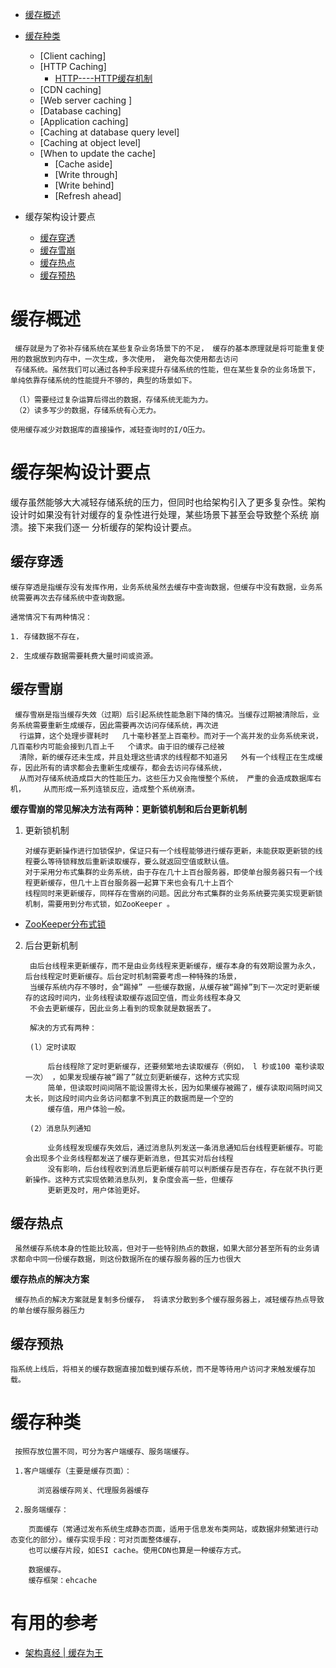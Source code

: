 * [缓存概述](#缓存概述)
* [缓存种类](#缓存种类)
  * [Client caching]
  * [HTTP  Caching]  
    * [HTTP----HTTP缓存机制](https://juejin.im/post/5a1d4e546fb9a0450f21af23)
  * [CDN caching]
  * [Web server caching ]
  * [Database caching]
  * [Application caching]
  * [Caching at database query level]
  * [Caching at object level]
  * [When to update the cache]
    * [Cache aside]
    * [Write through]
    * [Write behind]
    * [Refresh ahead]

* 缓存架构设计要点
  * [缓存穿透](#缓存穿透)
  * [缓存雪崩](#缓存雪崩)
  * [缓存热点](#缓存热点)
  * [缓存预热](#缓存预热)

# 缓存概述 
     
     缓存就是为了弥补存储系统在某些复杂业务场景下的不足， 缓存的基本原理就是将可能重复使用的数据放到内存中，一次生成，多次使用， 避免每次使用都去访问
     存储系统。虽然我们可以通过各种手段来提升存储系统的性能，但在某些复杂的业务场景下，单纯依靠存储系统的性能提升不够的，典型的场景如下。
     
     （l）需要经过复杂运算后得出的数据，存储系统无能为力。
     （2）读多写少的数据，存储系统有心无力。
     
    使用缓存减少对数据库的直接操作，减轻查询时的I/O压力。
    
# 缓存架构设计要点

   缓存虽然能够大大减轻存储系统的压力，但同时也给架构引入了更多复杂性。架构设计时如果没有针对缓存的复杂性进行处理，某些场景下甚至会导致整个系统
   崩溃。接下来我们逐一 分析缓存的架构设计要点。    

## 缓存穿透

    缓存穿透是指缓存没有发挥作用，业务系统虽然去缓存中查询数据，但缓存中没有数据，业务系统需要再次去存储系统中查询数据。
    
    通常情况下有两种情况： 
    
    1. 存储数据不存在，
    
    2. 生成缓存数据需要耗费大量时间或资源。

## 缓存雪崩

     ﻿缓存雪崩是指当缓存失效（过期）后引起系统性能急剧下降的情况。当缓存过期被清除后，业务系统需要重新生成缓存，因此需要再次访问存储系统，再次进
      行运算，这个处理步骤耗时	 几十毫秒甚至上百毫秒。而对于一个高并发的业务系统来说，几百毫秒内可能会接到几百上千	 个请求。由于旧的缓存己经被
      清除，新的缓存还未生成，并且处理这些请求的线程都不知道另	 外有一个线程正在生成缓存，因此所有的请求都会去重新生成缓存，都会去访问存储系统，
      从而对存储系统造成巨大的性能压力。这些压力又会拖慢整个系统， 严重的会造成数据库右机，	 从而形成一系列连锁反应，造成整个系统崩溃。	 

**缓存雪崩的常见解决方法有两种：更新锁机制和后台更新机制**
  
  1. 更新锁机制
           
         对缓存更新操作进行加锁保护，保证只有一个线程能够进行缓存更新，未能获取更新锁的线程要么等待锁释放后重新读取缓存，要么就返回空值或默认值。
         对于采用分布式集群的业务系统，由于存在几十上百台服务器，即使单台服务器只有一个线程更新缓存，但几十上百台服务器一起算下来也会有几十上百个
         线程同时来更新缓存，同样存在雪崩的问题。因此分布式集群的业务系统要完美实现更新锁机制，需要用到分布式锁，如ZooKeeper 。
  
  * [ZooKeeper分布式锁]()
  
  2. 后台更新机制

          由后台线程来更新缓存，而不是由业务线程来更新缓存，缓存本身的有效期设置为永久，后台线程定时更新缓存。后台定时机制需要考虑一种特殊的场景，
          当缓存系统内存不够时，会“踢掉” 一些缓存数据，从缓存被“踢掉”到下一次定时更新缓存的这段时间内，业务线程读取缓存返回空值，而业务线程本身又
          不会去更新缓存，因此业务上看到的现象就是数据丢了。
          
          解决的方式有两种：
          
          (l）定时读取
          
              后台线程除了定时更新缓存，还要频繁地去读取缓存（例如， l 秒或100 毫秒读取一次） ，如果发现缓存被“踢了”就立刻更新缓存，这种方式实现
              简单，但读取时间间隔不能设置得太长，因为如果缓存被踢了，缓存读取间隔时间又太长，则这段时间内业务访问都拿不到真正的数据而是一个空的
              缓存值，用户体验一般。
          
          (2）消息队列通知
               
              业务线程发现缓存失效后，通过消息队列发送一条消息通知后台线程更新缓存。可能会出现多个业务线程都发送了缓存更新消息，但其实对后台线程
              没有影响，后台线程收到消息后更新缓存前可以判断缓存是否存在，存在就不执行更新操作。这种方式实现依赖消息队列，复杂度会高一些，但缓存
              更新更及时，用户体验更好。


## 缓存热点

     虽然缓存系统本身的性能比较高，但对于一些特别热点的数据，如果大部分甚至所有的业务请求都命中同一份缓存数据，则这份数据所在的缓存服务器的压力也很大

**缓存热点的解决方案**

     缓存热点的解决方案就是复制多份缓存， 将请求分散到多个缓存服务器上，减轻缓存热点导致的单台缓存服务器压力

## 缓存预热

    指系统上线后，将相关的缓存数据直接加载到缓存系统，而不是等待用户访问才来触发缓存加载。

# 缓存种类

     按照存放位置不同，可分为客户端缓存、服务端缓存。

     1.客户端缓存（主要是缓存页面）：

          浏览器缓存网关、代理服务器缓存

     2.服务端缓存：

        页面缓存（常通过发布系统生成静态页面，适用于信息发布类网站，或数据非频繁进行动态变化的部分）。缓存实现手段：可对页面整体缓存，
        也可以缓存片段，如ESI cache。使用CDN也算是一种缓存方式。

        数据缓存。
        缓存框架：ehcache



# 有用的参考

* [架构真经 | 缓存为王](https://blog.csdn.net/qq_35246620/article/details/70234185)


